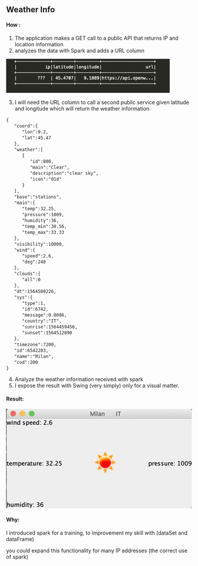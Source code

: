 
## Weather Info ##

#### How : ####

1. The application makes a GET call to a public API that returns IP and location information
2. analyzes the data with Spark and adds a URL column

![](ipStackAnalize.png)

3. I will need the URL column to call a second public service
   given latitude and longitude which will return the weather information.
```
{
   "coord":{
      "lon":9.2,
      "lat":45.47
   },
   "weather":[
      {
         "id":800,
         "main":"Clear",
         "description":"clear sky",
         "icon":"01d"
      }
   ],
   "base":"stations",
   "main":{
      "temp":32.25,
      "pressure":1009,
      "humidity":36,
      "temp_min":30.56,
      "temp_max":33.33
   },
   "visibility":10000,
   "wind":{
      "speed":2.6,
      "deg":240
   },
   "clouds":{
      "all":0
   },
   "dt":1564500226,
   "sys":{
      "type":1,
      "id":6742,
      "message":0.0086,
      "country":"IT",
      "sunrise":1564459456,
      "sunset":1564512890
   },
   "timezone":7200,
   "id":6542283,
   "name":"Milan",
   "cod":200
}
```

4. Analyze the weather information received with spark 
5. I expose the result with Swing (very simply) only for a visual matter.

#### Result: ####
![](result.png)


#### Why: ####
I introduced spark for a training, to improvement my skill with (dataSet and dataFrame)

you could expand this functionality for many IP addresses (the correct use of spark)

